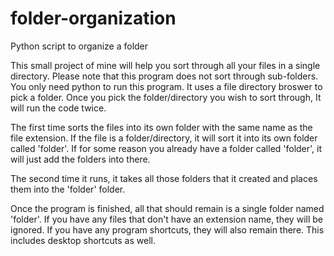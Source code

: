 # folder-organization
Python script to organize a folder


This small project of mine will help you sort through all your files in a single directory.
Please note that this program does not sort through sub-folders. You only need python to run this program.
It uses a file directory broswer to pick a folder. Once you pick the folder/directory you wish to sort through,
It will run the code twice.

The first time sorts the files into its own folder with the same name as the file extension.
If the file is a folder/directory, it will sort it into its own folder called 'folder'. If for some reason you already
have a folder called 'folder', it will just add the folders into there.

The second time it runs, it takes all those folders that it created and places them into the 'folder' folder.

Once the program is finished, all that should remain is a single folder named 'folder'.
If you have any files that don't have an extension name, they will be ignored.
If you have any program shortcuts, they will also remain there. This includes desktop shortcuts as well.
